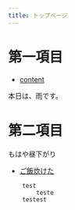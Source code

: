 ```yaml
---
title: トップページ
---
```


# 第一項目

- [content](./contents/content.html)

本日は、雨です。

# 第二項目
もはや昼下がり

- [ご飯炊けた](./README.html)

~~~
    test
        teste 
    testest
~~~
